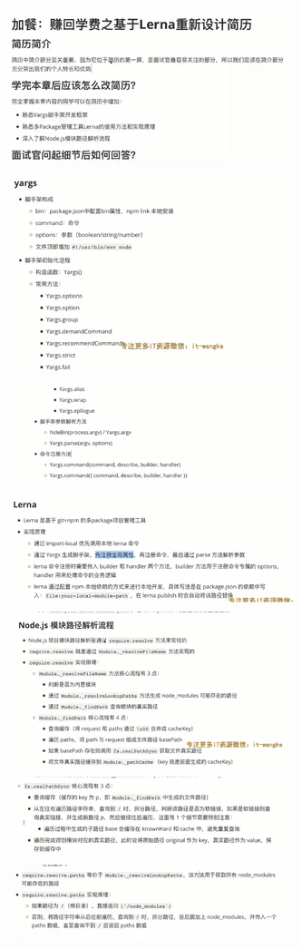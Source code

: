 ![](image/04-基于Lerna重新设计简历/1642496338319.png)

![](image/04-基于Lerna重新设计简历/1642496359408.png)


![](image/04-基于Lerna重新设计简历/1642496395420.png)

![](image/04-基于Lerna重新设计简历/1642496418281.png)

![](image/04-基于Lerna重新设计简历/1642496435665.png)


![](image/04-基于Lerna重新设计简历/1642496548716.png)

![](image/04-基于Lerna重新设计简历/1642496582547.png)
